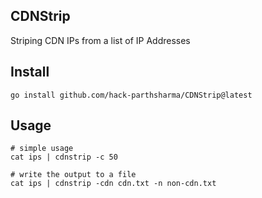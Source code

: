 ## CDNStrip

Striping CDN IPs from a list of IP Addresses

## Install

```shell
go install github.com/hack-parthsharma/CDNStrip@latest
```

## Usage

```shell
# simple usage
cat ips | cdnstrip -c 50

# write the output to a file
cat ips | cdnstrip -cdn cdn.txt -n non-cdn.txt
```

